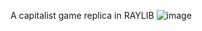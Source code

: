 A capitalist game replica in RAYLIB
![image](https://github.com/carlos1798/MonoRayLib/assets/24571992/3e65fe2d-a3d9-466b-947b-56b6606636c1)
